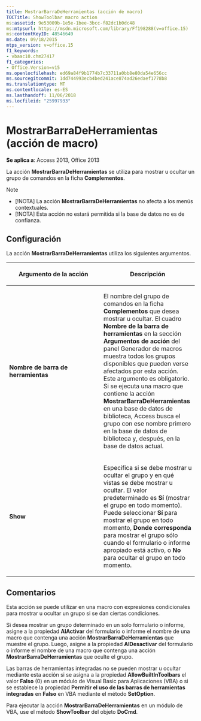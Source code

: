 ```yaml
---
title: MostrarBarraDeHerramientas (acción de macro)
TOCTitle: ShowToolbar macro action
ms:assetid: 9e53009b-1e5e-1bee-3bcc-f82dc1b0dc48
ms:mtpsurl: https://msdn.microsoft.com/library/Ff198288(v=office.15)
ms:contentKeyID: 48546649
ms.date: 09/18/2015
mtps_version: v=office.15
f1_keywords:
- vbaac10.chm27417
f1_categories:
- Office.Version=v15
ms.openlocfilehash: ed69a84f9b1774b7c33711a0bb8e80da54e656cc
ms.sourcegitcommit: 1dd744993ecb4bed241ace874ad26edaef1778b8
ms.translationtype: MT
ms.contentlocale: es-ES
ms.lasthandoff: 11/06/2018
ms.locfileid: "25997933"
---
```

# <a name="showtoolbar-macro-action"></a>MostrarBarraDeHerramientas (acción de macro)

**Se aplica a**: Access 2013, Office 2013

La acción **MostrarBarraDeHerramientas** se utiliza para mostrar u ocultar un grupo de comandos en la ficha **Complementos**.

> [!NOTE]
> - [!NOTA] La acción **MostrarBarraDeHerramientas** no afecta a los menús contextuales.
> - [!NOTA] Esta acción no estará permitida si la base de datos no es de confianza. 

## <a name="setting"></a>Configuración

La acción **MostrarBarraDeHerramientas** utiliza los siguientes argumentos.

<table>
<colgroup>
<col style="width: 50%" />
<col style="width: 50%" />
</colgroup>
<thead>
<tr class="header">
<th><p>Argumento de la acción</p></th>
<th><p>Descripción</p></th>
</tr>
</thead>
<tbody>
<tr class="odd">
<td><p><strong>Nombre de barra de herramientas</strong></p></td>
<td><p>El nombre del grupo de comandos en la ficha <strong>Complementos</strong> que desea mostrar u ocultar. El cuadro <strong>Nombre de la barra de herramientas</strong> en la sección <strong>Argumentos de acción</strong> del panel Generador de macros muestra todos los grupos disponibles que pueden verse afectados por esta acción. Este argumento es obligatorio. Si se ejecuta una macro que contiene la acción <strong>MostrarBarraDeHerramientas</strong> en una base de datos de biblioteca, Access busca el grupo con ese nombre primero en la base de datos de biblioteca y, después, en la base de datos actual.</p></td>
</tr>
<tr class="even">
<td><p><strong>Show</strong></p></td>
<td><p>Especifica si se debe mostrar u ocultar el grupo y en qué vistas se debe mostrar u ocultar. El valor predeterminado es <strong>Sí</strong> (mostrar el grupo en todo momento). Puede seleccionar <strong>Sí</strong> para mostrar el grupo en todo momento, <strong>Donde corresponda</strong> para mostrar el grupo sólo cuando el formulario o informe apropiado está activo, o <strong>No</strong> para ocultar el grupo en todo momento.</p></td>
</tr>
</tbody>
</table>


## <a name="remarks"></a>Comentarios

Esta acción se puede utilizar en una macro con expresiones condicionales para mostrar u ocultar un grupo si se dan ciertas condiciones.

Si desea mostrar un grupo determinado en un solo formulario o informe, asigne a la propiedad **AlActivar** del formulario o informe el nombre de una macro que contenga una acción **MostrarBarraDeHerramientas** que muestre el grupo. Luego, asigne a la propiedad **AlDesactivar** del formulario o informe el nombre de una macro que contenga una acción **MostrarBarraDeHerramientas** que oculte el grupo.

Las barras de herramientas integradas no se pueden mostrar u ocultar mediante esta acción si se asigna a la propiedad **AllowBuiltInToolbars** el valor **Falso** (0) en un módulo de Visual Basic para Aplicaciones (VBA) o si se establece la propiedad **Permitir el uso de las barras de herramientas integradas** en **Falso** en VBA mediante el método **SetOption**.

Para ejecutar la acción **MostrarBarraDeHerramientas** en un módulo de VBA, use el método **ShowToolbar** del objeto **DoCmd**.

